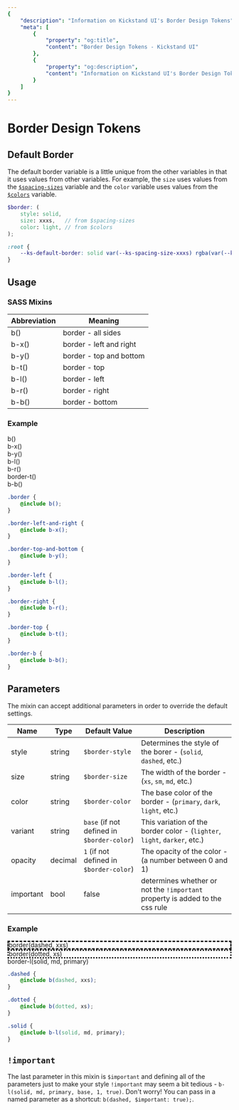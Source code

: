 ```yaml
---
{
    "description": "Information on Kickstand UI's Border Design Tokens",
    "meta": [
        {
            "property": "og:title",
            "content": "Border Design Tokens - Kickstand UI"
        },
        {
            "property": "og:description",
            "content": "Information on Kickstand UI's Border Design Tokens"
        }
    ]
}
---
```


# Border Design Tokens

## Default Border

The default border variable is a little unique from the other variables in that it uses values from other variables. For example, the `size` uses values from the [`$spacing-sizes`](./spacing.md) variable and the `color` variable uses values from the [`$colors`](./colors.md) variable.

```scss
$border: (
    style: solid,
    size: xxxs,   // from $spacing-sizes
    color: light, // from $colors
);
```

```css
:root {
    --ks-default-border: solid var(--ks-spacing-size-xxxs) rgba(var(--ks-color-light-base), 1);
}
```

## Usage

### SASS Mixins

Abbreviation | Meaning
-- | --
b() | border - all sides
b-x() | border - left and right
b-y() | border - top and bottom
b-t() | border - top
b-l() | border - left
b-r() | border - right
b-b() | border - bottom

### Example

<div class="display-flex flex-wrap space-between -m-sm mt-md">
    <div class="shadow-xs border border-xs bg-white w-25 p-sm m-sm">
        <div>b()</div>
    </div>
    <div class="shadow-xs border-x border-xs bg-white w-25 p-sm m-sm">
        <div>b-x()</div>
    </div>
    <div class="shadow-xs border-y border-xs bg-white w-25 p-sm m-sm">
        <div>b-y()</div>
    </div>
    <div class="shadow-xs border-l border-xs bg-white w-25 p-sm m-sm">
        <div>b-l()</div>
    </div>
    <div class="shadow-xs border-r border-xs bg-white w-25 p-sm m-sm">
        <div>b-r()</div>
    </div>
    <div class="b-xs border-t border-xs bg-white w-25 p-sm m-sm">
        <div>border-t()</div>
    </div>
    <div class="shadow-xs border-b border-xs bg-white w-25 p-sm m-sm">
        <div>b-b()</div>
    </div>
</div>

```scss
.border {
    @include b();
}

.border-left-and-right {
    @include b-x();
}

.border-top-and-bottom {
    @include b-y();
}

.border-left {
    @include b-l();
}

.border-right {
    @include b-r();
}

.border-top {
    @include b-t();
}

.border-b {
    @include b-b();
}

```

## Parameters

The mixin can accept additional parameters in order to override the default settings.

Name | Type | Default Value | Description
-- | -- | -- | --
style | string | `$border-style` | Determines the style of the borer - (`solid`, `dashed`, etc.)
size | string | `$border-size` | The width of the border - (`xs`, `sm`, `md`, etc.)
color | string | `$border-color` | The base color of the border - (`primary`, `dark`, `light`, etc.)
variant | string | `base` (if not defined in `$border-color`) | This variation of the border color - (`lighter`, `light`, `darker`, etc.)
opacity | decimal | `1` (if not defined in `$border-color`) | The opacity of the color - (a number between 0 and 1)
important | bool | false | determines whether or not the `!important` property is added to the css rule

### Example

<div style="line-height: 1;" class="display-flex space-between -m-xs mt-sm">
    <div style="border-style:dashed;" class="shadow-xs border border-xxs m-xs p-sm">
        <div>border(dashed, xxs)</div>
    </div>
    <div style="border-style:dotted" class="shadow-xs border border-xs m-xs p-sm">
        <div>border(dotted, xs)</div>
    </div>
    <div class="shadow-xs border-l border-md border-primary m-xs p-sm">
        <div>border-l(solid, md, primary)</div>
    </div>
</div>

```scss
.dashed {
    @include b(dashed, xxs);
}

.dotted {
    @include b(dotted, xs);
}

.solid {
    @include b-l(solid, md, primary);
}
```

## `!important`

The last parameter in this mixin is `$important` and defining all of the parameters just to make your style `!important` may seem a bit tedious - `b-l(solid, md, primary, base, 1, true)`. Don't worry! You can pass in a named parameter as a shortcut: `b(dashed, $important: true);`.
